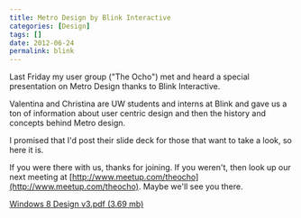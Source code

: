 ```yaml
---
title: Metro Design by Blink Interactive
categories: [Design]
tags: []
date: 2012-06-24
permalink: blink
---
```


Last Friday my user group ("The Ocho") met and heard a special presentation on Metro Design thanks to Blink Interactive.
<!-- xmore -->

Valentina and Christina are UW students and interns at Blink and gave us a ton of information about user centric design and then the history and concepts behind Metro design.

I promised that I&#39;d post their slide deck for those that want to take a look, so here it is.

If you were there with us, thanks for joining. If you weren&#39;t, then look up our next meeting at [http://www.meetup.com/theocho](http://www.meetup.com/theocho). Maybe we&#39;ll see you there.

[Windows 8 Design v3.pdf (3.69 mb)](/bcms-media/Files/Download?id=cac838d0-e200-4053-a613-a35200e0bd61)